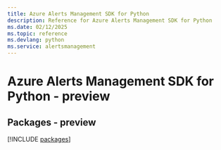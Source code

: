 ```yaml
---
title: Azure Alerts Management SDK for Python
description: Reference for Azure Alerts Management SDK for Python
ms.date: 02/12/2025
ms.topic: reference
ms.devlang: python
ms.service: alertsmanagement
---
```

# Azure Alerts Management SDK for Python - preview
## Packages - preview
[!INCLUDE [packages](alerts-management-index.md)]